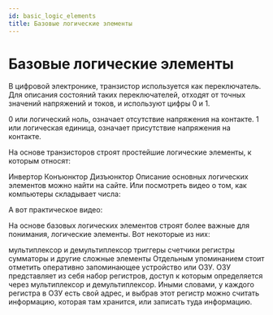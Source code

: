 ```yaml
---
id: basic_logic_elements
title: Базовые логические элементы
---
```


# Базовые логические элементы

В цифровой электронике, транзистор используется как переключатель. Для описания состояний таких переключателей, отходят от точных значений напряжений и токов, и используют цифры 0 и 1.

0 или логический ноль, означает отсутствие напряжения на контакте. 1 или логическая единица, означает присутствие напряжения на контакте.

На основе транзисторов строят простейшие логические элементы, к которым относят:

Инвертор
Конъюнктор
Дизъюнктор
Описание основных логических элементов можно найти на сайте. Или посмотреть видео о том, как компьютеры складывает числа:

А вот практическое видео:

На основе базовых логических элементов строят более важные для понимания, логические элементы. Вот некоторые из них:

мультиплексор и демультиплексор
триггеры
счетчики
регистры
сумматоры и другие сложные элементы
Отдельным упоминанием стоит отметить оперативно запоминающее устройство или ОЗУ. ОЗУ представляет из себя набор регистров, доступ к которым определяется через мультиплексор и демультиплексор. Иными словами, у каждого регистра в ОЗУ есть свой адрес, и выбрав этот регистр можно считать информацию, которая там хранится, или записать туда информацию.
